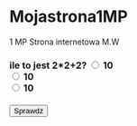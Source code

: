 # Mojastrona1MP
1 MP Strona internetowa M.W
<DOCTYPE html>
<html>
<head>
<meta charset="utf-8">
	<title>zadanie 4 - test</title>
	
</head>
<body>
<script>
function spr(){


var odpa = document.getElementById("odpa").checked;
var odpb = document.getElementById("odpb").checked;
var odpc = document.getElementById("odpc").checked;


console.log(odpa,odpb,odpc);
 if  (odpc == true) odp = "dobrze";
	else odp = ".źle";
	document.getElementById("wynik").innerHTML = "<br>" + odp;
}

</script>

<div id="test">
<h3>ile to jest 2*2+2?</hr>
	<input type="radio" name="wybory" value="A" id="A" id="odpa"> 10<br>
	<input type="radio" name="wybory" value="A" id="B" id="odpb"> 10<br>
	<input type="radio" name="wybory" value="A" id="C" id="odpc"> 10<br>
<br>
<button onclick="spr()">Sprawdź</button>
</div>

</body>

</html>

